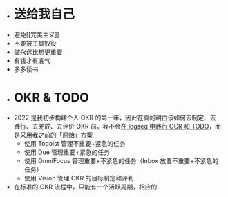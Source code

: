 - # 送给我自己
- 避免[[完美主义]]
- 不要被工具奴役
- 做永远比想更重要
- 有钱才有底气
- 多多读书
- # OKR & TODO
- 2022 是我初步构建个人 OKR 的第一年，因此在真的明白该如何去制定、去践行、去完成、去评价 OKR 前，我不会[在 logseq 中践行 OCR 和 TODO](https://www.bmpi.dev/self/okr-gtd-note-logseq/)，而是采用我之前的「原始」方案
	- 使用 Todoist 管理不重要+紧急的任务
	- 使用 Due 管理重要+紧急的任务
	- 使用 OmniFocus 管理重要+不紧急的任务（Inbox 放置不重要+不紧急的任务）
	- 使用 Vision 管理 OKR 的目标制定和评判
- 在标准的 OKR 流程中，只能有一个活跃周期，相应的